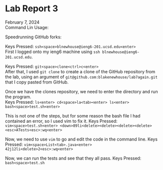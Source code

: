 # Lab Report 3 <br/>
February 7, 2024 <br/>
Command Lin Usage: <br/>

Speedrunning GitHub forks:

Keys Pressed: `ssh<space>blnewhouse@ieng6-201.ucsd.edu<enter>` <br/>
First I logged onto my ieng6 machine using `ssh blnewhouse@ieng6-201.ucsd.edu`.  <br/>

Keys Pressed: `git<space>clone<ctrl>c<enter>` <br/>
After that, I used `git clone` to create a clone of the GitHub repository from the lab, using an argument of `git@github.com:blakenewhouse/lab7again.git` that I copy pasted from GitHub. <br/>

Once we have the clones repository, we need to enter the directory and run the program. <br/>
Keys Pressed: `ls<enter> cd<space>la<tab><enter> ls<enter> bash<space>test.sh<enter>` <br/>

This is not one of the steps, but for some reason the bash file I had contained an error, so I used vim to fix it.
Keys Pressed: `vim<space>test.sh<enter> <down>89li<delete><delete><delete><delete><esc>ATests<esc>:wq<enter>`

Now, we need to use `vim` to go and edit the code in the command line.
Keys Pressed: `vim<space>List<tab>.java<enter> 42j12li<delete>2<esc>:wq<enter>`

Now, we can run the tests and see that they all pass.
Keys Pressed: `bash<space>test.sh`
